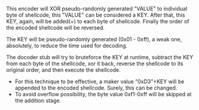   This encoder will XOR pseudo-randomly generated "VALUE" to individual byte of shellcode, this "VALUE" can be considered a KEY. 
After that, this KEY, again, will be added(+) to each byte of shellcode. Finally the order of the encoded shellcode will be reversed.
  
  The KEY will be pseudo-randomly generated (0x01 - 0xff), a weak one, absolutely, to reduce the time used for decoding.
  
  The docoder stub will try to bruteforce the KEY at runtime, subtract the KEY from each byte of the shellcode, xor it back, reverse the shellcode to its original order, and then execute the shellcode.

* For this technique to be effective, a maker value "0xD3"+KEY will be appended to the encoded shellcode. Surely, this can be changed.
* To avoid overflow possibility, the byte value 0xf1-0xff will be skipped at the addition stage.
